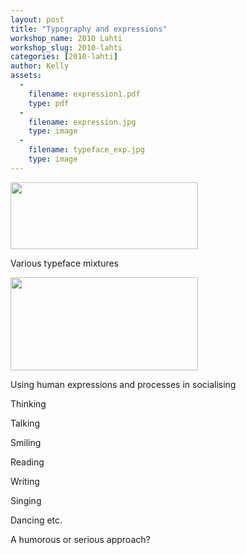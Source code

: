 ```yaml
---
layout: post
title: "Typography and expressions"
workshop_name: 2010 Lahti
workshop_slug: 2010-lahti
categories: [2010-lahti]
author: Kelly 
assets:
  -
    filename: expression1.pdf
    type: pdf
  -
    filename: expression.jpg
    type: image
  -
    filename: typeface_exp.jpg
    type: image
---
```

<a href="http://workshops.nodebox.net/2010/wp-content/uploads/typeface_exp.jpg"><img class="alignnone size-medium wp-image-250" title="typeface_exp" src="http://workshops.nodebox.net/2010/wp-content/uploads/typeface_exp-300x107.jpg" alt="" width="300" height="107" /></a>

Various typeface mixtures

<a href="http://workshops.nodebox.net/2010/wp-content/uploads/expression.jpg"><img class="alignnone size-medium wp-image-249" title="expression" src="http://workshops.nodebox.net/2010/wp-content/uploads/expression-300x149.jpg" alt="" width="300" height="149" /></a>

Using human expressions and processes in socialising

Thinking

Talking

Smiling

Reading

Writing

Singing

Dancing etc.

A humorous or serious approach?
